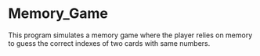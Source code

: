 # Memory_Game
This program simulates a memory game where the player relies on memory to guess the correct indexes of two cards with same numbers.
